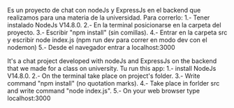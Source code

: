 Es un proyecto de chat con nodeJs y ExpressJs en el backend que realizamos para una materia de la universidad. 
Para correrlo:
1.- Tener instalado NodeJs V14.8.0.
2.- En la terminal posicionarse en la carpeta del proyecto.
3.- Escribir "npm install" (sin comillas).
4.- Entrar en la carpeta src y escribir node index.js (npm run dev para correr en modo dev con el nodemon)
5.- Desde el navegador entrar a localhost:3000 


It's a chat project developed with nodeJs and ExpressJs on the backend that we made for a class on university.
Tu run this app:
1.- install NodeJs V14.8.0.
2.- On the terminal take place on project's folder.
3.- Write command "npm install" (no quotation marks).
4.- Take place in forlder src and write command "node index.js".
5.- On your web browser type localhost:3000

